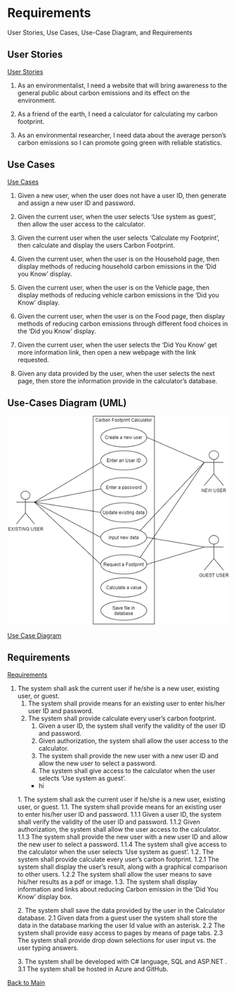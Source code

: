 # Requirements
User Stories, Use Cases, Use-Case Diagram, and Requirements

## User Stories
[User Stories](https://github.com/montiqum/My_Carbon_Footprint_Calculator/blob/main/Requirements/User_Stories)

1.	As an environmentalist, I need a website that will bring awareness to  the general public about carbon emissions and its effect on the environment.

2.	As a friend of the earth, I need a calculator for calculating my carbon footprint.

3.	As an environmental researcher, I need data about the average person’s carbon emissions so I can promote going green with reliable statistics.

## Use Cases
[Use Cases](https://github.com/montiqum/My_Carbon_Footprint_Calculator/blob/main/Requirements/Use_Cases)

1.	Given a new user, when the user does not have a user ID, then generate and assign a new user ID and password.

2.	Given the current user, when the user selects ‘Use system as guest’, then allow the user access to the calculator.

3.	Given the current user when the user selects ‘Calculate my Footprint’, then calculate and display the users Carbon Footprint.

4.	Given the current user, when the user is on the Household page, then display methods of reducing household carbon emissions in the ‘Did you Know’ display.

5.	Given the current user, when the user is on the Vehicle page, then display methods of reducing vehicle carbon emissions in the ‘Did you Know’ display.

6.	Given the current user, when the user is on the Food page, then display methods of reducing carbon emissions through different food choices in the ‘Did you Know’ display.

7.	Given the current user, when the user selects the ‘Did You Know’ get more information link, then open a new webpage  with the link requested.

8.	Given any data provided by the user, when the user selects the next page, then store the information provide in the calculator’s database.

## Use-Cases Diagram (UML)
![UML](https://github.com/montiqum/My_Carbon_Footprint_Calculator/blob/main/Requirements/Melanie_Montique_Use_Case_Diagram.png)

[Use Case Diagram](https://github.com/montiqum/My_Carbon_Footprint_Calculator/blob/main/Requirements/Melanie_Montique_Use_Case_Diagram)

## Requirements
[Requirements](https://github.com/montiqum/My_Carbon_Footprint_Calculator/blob/main/Requirements/Requirements)
1. The system shall ask the current user if he/she is a new user, existing user, or guest.
   1. The system shall provide means for an existing user to enter his/her user ID and password.
   2. The system shall provide calculate every user’s carbon footprint.
      1. Given a user ID, the system shall verify the validity of the user ID and password.
      2. Given authorization, the system shall allow the user access to the calculator.
      3. The system shall provide the new user with a new user ID and allow the new user to select a password.
      4. The system shall give access to the calculator when the user selects ‘Use system as guest’.
        - hi
<ol>
<sl> 1. The system shall ask the current user if he/she is a new user, existing user, or guest.
         1.1. The system shall provide means for an existing user to enter his/her user ID and password.
                  1.1.1 Given a user ID, the system shall verify the validity of the user ID and password.
                  1.1.2 Given authorization, the system shall allow the user access to the calculator.
                  1.1.3 The system shall provide the new user with a new user ID and allow the new user to select a password.
                  1.1.4 The system shall give access to the calculator when the user selects ‘Use system as guest’.
         1.2. The system shall provide calculate every user’s carbon footprint.
                  1.2.1 The system shall display the user’s result, along with a graphical comparison to other users.
                  1.2.2 The system shall allow the user means to save his/her results as a pdf or image.
         1.3. The system shall display information and links about reducing Carbon emission in the 
       ‘Did You Know’ display box.

<sl> 2. The system shall save the data provided by the user in the Calculator database.
     2.1 Given data from a guest user the system shall store the data in the database marking the 
         user Id value with an asterisk. 
     2.2 The system shall provide easy access to pages by means of page tabs.
     2.3 The system shall provide drop down selections for user input vs. the user typing answers.

<sl> 3. The system shall be developed with C# language, SQL and ASP.NET .
     3.1 The system shall be hosted in Azure and GitHub.
</ol>


[Back to Main](https://github.com/montiqum/My_Carbon_Footprint_Calculator)
